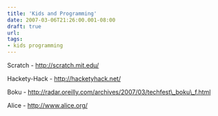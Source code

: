 ```yaml
---
title: 'Kids and Programming'
date: 2007-03-06T21:26:00.001-08:00
draft: true
url: 
tags: 
- kids programming
---
```


Scratch - http://scratch.mit.edu/  
  
Hackety-Hack - http://hacketyhack.net/  
  
Boku - http://radar.oreilly.com/archives/2007/03/techfest\_boku\_f.html  
  
Alice - http://www.alice.org/